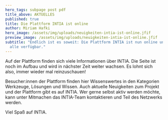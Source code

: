 ```yaml
---
hero_tags: subpage post pdf
title_above: AKTUELLES
published: true
title: Die Plattform INTIA ist online
author: Miriam Hafki
hero_image: /assets/img/uploads/neuigkeiten-intia-ist-online.jfif
preview_image: /assets/img/uploads/neuigkeiten-intia-ist-online.jfif
subtitle: "Endlich ist es soweit: Die Plattform INTIA ist nun online und für
  alle verfügbar."
---
```

<!--StartFragment-->

Auf der Plattform finden sich viele Informationen über INTIA. Die Seite ist noch im Aufbau und wird in nächster Zeit weiter wachsen. Es lohnt sich also, immer wieder mal reinzuschauen! 

Besucher:innen der Plattform finden hier Wissenswertes in den Kategorien Werkzeuge, Lösungen und Wissen. Auch aktuelle Neuigkeiten zum Projekt und der Plattform gibt es auf INTIA. Wer gerne selbst aktiv werden möchte, kann unter Mitmachen das INTIA-Team kontaktieren und Teil des Netzwerks werden.  

Viel Spaß auf INTIA. 

<!--EndFragment-->